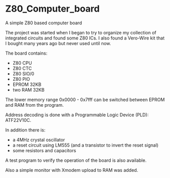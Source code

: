 # Z80_Computer_board
A simple Z80 based computer board

The project was started when I began to try to organize my collection of integrated
circuits and found some Z80 ICs.
I also found a Vero-Wire kit that I bought many years ago but never used until now.

The board contains:
- Z80 CPU
- Z80 CTC
- Z80 SIO/0
- Z80 PIO
- EPROM 32KB
- two RAM 32KB

The lower memory range 0x0000 - 0x7fff can be switched between EPROM and RAM from the program.

Address decoding is done with a Programmable Logic Device (PLD): ATF22V10C.

In addition there is:
- a 4MHz crystal oscillator
- a reset circuit using LM555 (and a transistor to invert the reset signal)
- some resistors and capacitors

A test program to verify the operation of the board is also available.

Also a simple monitor with Xmodem upload to RAM was added.
